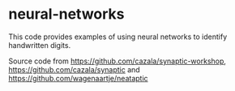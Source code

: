 # neural-networks
This code provides examples of using neural networks to identify handwritten digits.

Source code from https://github.com/cazala/synaptic-workshop, https://github.com/cazala/synaptic and https://github.com/wagenaartje/neataptic
